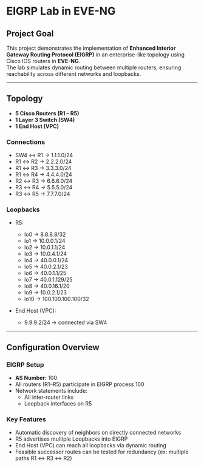 # EIGRP Lab in EVE-NG

## Project Goal
This project demonstrates the implementation of **Enhanced Interior Gateway Routing Protocol (EIGRP)** in an enterprise-like topology using Cisco IOS routers in **EVE-NG**.  
The lab simulates dynamic routing between multiple routers, ensuring reachability across different networks and loopbacks.

---

## Topology
- **5 Cisco Routers (R1 – R5)**
- **1 Layer 3 Switch (SW4)**
- **1 End Host (VPC)**

### Connections
- SW4 ↔ R1 → 1.1.1.0/24  
- R1 ↔ R2 → 2.2.2.0/24  
- R1 ↔ R3 → 3.3.3.0/24  
- R1 ↔ R4 → 4.4.4.0/24  
- R2 ↔ R3 → 6.6.6.0/24  
- R3 ↔ R4 → 5.5.5.0/24  
- R3 ↔ R5 → 7.7.7.0/24  

### Loopbacks
- R5:  
  - lo0 → 8.8.8.8/32  
  - lo1 → 10.0.0.1/24  
  - lo2 → 10.0.1.1/24  
  - lo3 → 10.0.4.1/24  
  - lo4 → 40.0.0.1/24  
  - lo5 → 40.0.2.1/23  
  - lo6 → 40.0.1.1/25  
  - lo7 → 40.0.1.129/25  
  - lo8 → 40.0.16.1/20  
  - lo9 → 10.0.2.1/23  
  - lo10 → 100.100.100.100/32  

- End Host (VPC):  
  - 9.9.9.2/24 → connected via SW4  

---

## Configuration Overview

### EIGRP Setup
- **AS Number:** 100  
- All routers (R1–R5) participate in EIGRP process 100  
- Network statements include:  
  - All inter-router links  
  - Loopback interfaces on R5  

### Key Features
- Automatic discovery of neighbors on directly connected networks  
- R5 advertises multiple Loopbacks into EIGRP  
- End Host (VPC) can reach all loopbacks via dynamic routing  
- Feasible successor routes can be tested for redundancy (ex: multiple paths R1 ↔ R3 ↔ R2)  


